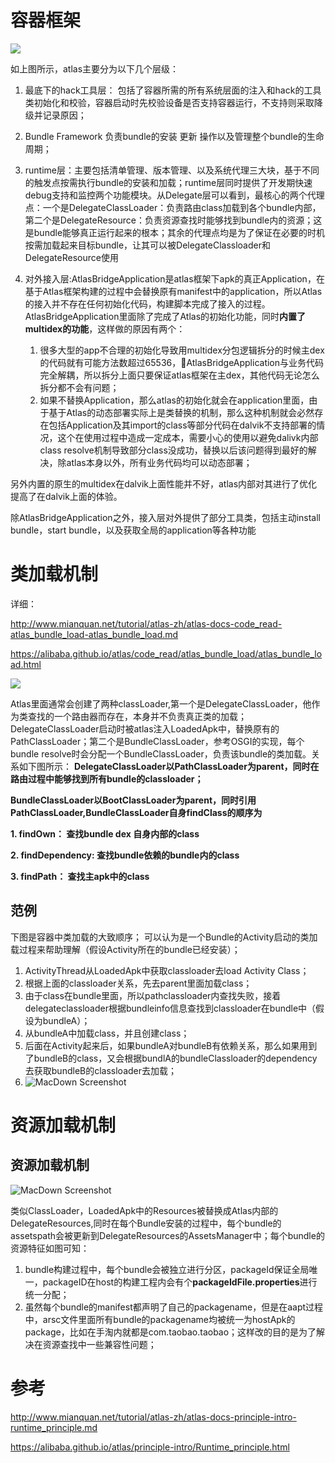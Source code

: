 # 容器框架

![](https://cdn.jsdelivr.net/gh/wp3355168/Typora-Picgo-Gitee/img/20210809145513.png)


如上图所示，atlas主要分为以下几个层级：

1.  最底下的hack工具层： 包括了容器所需的所有系统层面的注入和hack的工具类初始化和校验，容器启动时先校验设备是否支持容器运行，不支持则采取降级并记录原因；
  
2.  Bundle Framework 负责bundle的安装 更新 操作以及管理整个bundle的生命周期；
  
3.  runtime层：主要包括清单管理、版本管理、以及系统代理三大块，基于不同的触发点按需执行bundle的安装和加载；runtime层同时提供了开发期快速debug支持和监控两个功能模块。从Delegate层可以看到，最核心的两个代理点：一个是DelegateClassLoader：负责路由class加载到各个bundle内部，第二个是DelegateResource：负责资源查找时能够找到bundle内的资源；这是bundle能够真正运行起来的根本；其余的代理点均是为了保证在必要的时机按需加载起来目标bundle，让其可以被DelegateClassloader和DelegateResource使用
  
4.  对外接入层:AtlasBridgeApplication是atlas框架下apk的真正Application，在基于Atlas框架构建的过程中会替换原有manifest中的application，所以Atlas的接入并不存在任何初始化代码，构建脚本完成了接入的过程。AtlasBridgeApplication里面除了完成了Atlas的初始化功能，同时**内置了multidex的功能**，这样做的原因有两个：
  
    1.  很多大型的app不合理的初始化导致用multidex分包逻辑拆分的时候主dex的代码就有可能方法数超过65536，AtlasBridgeApplication与业务代码完全解耦，所以拆分上面只要保证atlas框架在主dex，其他代码无论怎么拆分都不会有问题；
    2.  如果不替换Application，那么atlas的初始化就会在application里面，由于基于Atlas的动态部署实际上是类替换的机制，那么这种机制就会必然存在包括Application及其import的class等部分代码在dalvik不支持部署的情况，这个在使用过程中造成一定成本，需要小心的使用以避免dalivk内部class resolve机制导致部分class没成功，替换以后该问题得到最好的解决，除atlas本身以外，所有业务代码均可以动态部署；

另外内置的原生的multidex在dalvik上面性能并不好，atlas内部对其进行了优化提高了在dalvik上面的体验。

除AtlasBridgeApplication之外，接入层对外提供了部分工具类，包括主动install bundle，start bundle，以及获取全局的application等各种功能

# 类加载机制

详细：

http://www.mianquan.net/tutorial/atlas-zh/atlas-docs-code_read-atlas_bundle_load-atlas_bundle_load.md

https://alibaba.github.io/atlas/code_read/atlas_bundle_load/atlas_bundle_load.html


![](https://cdn.jsdelivr.net/gh/wp3355168/Typora-Picgo-Gitee/img/20210809145558.png)

Atlas里面通常会创建了两种classLoader,第一个是DelegateClassLoader，他作为类查找的一个路由器而存在，本身并不负责真正类的加载；DelegateClassLoader启动时被atlas注入LoadedApk中，替换原有的PathClassLoader；第二个是BundleClassLoader，参考OSGI的实现，每个bundle resolve时会分配一个BundleClassLoader，负责该bundle的类加载。关系如下图所示： **DelegateClassLoader以PathClassLoader为parent，同时在路由过程中能够找到所有bundle的classloader；**

**BundleClassLoader以BootClassLoader为parent，同时引用PathClassLoader,BundleClassLoader自身findClass的顺序为**

**1. findOwn： 查找bundle dex 自身内部的class**

**2. findDependency: 查找bundle依赖的bundle内的class**

**3. findPath： 查找主apk中的class**

## 范例

下图是容器中类加载的大致顺序； 可以认为是一个Bundle的Activity启动的类加载过程来帮助理解（假设Activity所在的bundle已经安装）；

1. ActivityThread从LoadedApk中获取classloader去load Activity Class；
2. 根据上面的classloader关系，先去parent里面加载class；
3. 由于class在bundle里面，所以pathclassloader内查找失败，接着delegateclassloader根据bundleinfo信息查找到classloader在bundle中（假设为bundleA）；
4. 从bundleA中加载class，并且创建class；
5. 后面在Activity起来后，如果bundleA对bundleB有依赖关系，那么如果用到了bundleB的class，又会根据bundlA的bundleClassloader的dependency去获取bundleB的classloader去加载；
6.  ![MacDown Screenshot](https://cdn.jsdelivr.net/gh/wp3355168/Typora-Picgo-Gitee/img/20210809145729.png)



# 资源加载机制

## 资源加载机制

![MacDown Screenshot](https://cdn.jsdelivr.net/gh/wp3355168/Typora-Picgo-Gitee/img/20210809145851.png)

类似ClassLoader，LoadedApk中的Resources被替换成Atlas内部的DelegateResources,同时在每个Bundle安装的过程中，每个bundle的assetspath会被更新到DelegateResources的AssetsManager中；每个bundle的资源特征如图可知：

1. bundle构建过程中，每个bundle会被独立进行分区，packageId保证全局唯一，packageID在host的构建工程内会有个**packageIdFile.properties**进行统一分配；
2. 虽然每个bundle的manifest都声明了自己的packagename，但是在aapt过程中，arsc文件里面所有bundle的packagename均被统一为hostApk的package，比如在手淘内就都是com.taobao.taobao；这样改的目的是为了解决在资源查找中一些兼容性问题；



# 参考
http://www.mianquan.net/tutorial/atlas-zh/atlas-docs-principle-intro-runtime_principle.md



https://alibaba.github.io/atlas/principle-intro/Runtime_principle.html